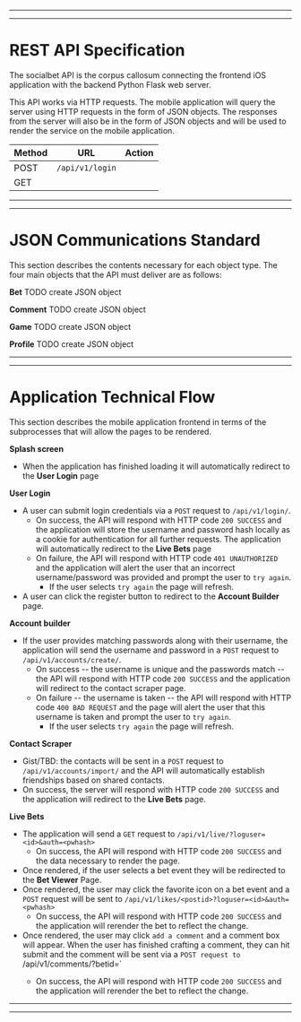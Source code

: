 ***
***
# REST API Specification

The socialbet API is the corpus callosum connecting the frontend iOS application with the backend Python Flask web server.

This API works via HTTP requests. The mobile application will query the server using HTTP requests in the form of JSON objects. The responses from the server will also be in the form of JSON objects and will be used to render the service on the mobile application.

| Method      |  URL                        | Action |
|-------------|-----------------------------|--------|
| POST        | `/api/v1/login`             |        |
| GET         |                             |        |
***
***
# JSON Communications Standard

This section describes the contents necessary for each object type. The four main objects that the API must deliver are as follows:

**Bet**
TODO create JSON object

**Comment**
TODO create JSON object

**Game**
TODO create JSON object

**Profile**
TODO create JSON object

***
***
# Application Technical Flow

This section describes the mobile application frontend in terms of the subprocesses that will allow the pages to be rendered.

**Splash screen**
* When the application has finished loading it will automatically redirect to the **User Login** page

**User Login**
* A user can submit login credentials via a `POST` request to `/api/v1/login/`. 
    * On success, the API will respond with HTTP code `200 SUCCESS` and the application will store the username and password hash locally as a cookie for authentication for all further requests. The application will automatically redirect to the **Live Bets** page
    * On failure, the API will respond with HTTP code `401 UNAUTHORIZED` and the application will alert the user that an incorrect username/password was provided and prompt the user to `try again`.
        * If the user selects `try again` the page will refresh.
* A user can click the register button to redirect to the **Account Builder** page.

**Account builder**
* If the user provides matching passwords along with their username, the application will send the username and password in a `POST` request to `/api/v1/accounts/create/`.
    * On success -- the username is unique and the passwords match -- the API will respond with HTTP code `200 SUCCESS` and the application will redirect to the contact scraper page.
    * On failure -- the username is taken -- the API will respond with HTTP code `400 BAD REQUEST` and the page will alert the user that this username is taken and prompt the user to `try again`.
        * If the user selects `try again` the page will refresh.

**Contact Scraper**
* Gist/TBD: the contacts will be sent in a `POST` request to `/api/v1/accounts/import/` and the API will automatically establish friendships based on shared contacts.
* On success, the server will respond with HTTP code `200 SUCCESS` and the application will redirect to the **Live Bets** page.

**Live Bets**
*  The application will send a `GET` request to `/api/v1/live/?loguser=<id>&auth=<pwhash>`
    *  On success, the API will respond with HTTP code `200 SUCCESS` and the data necessary to render the page.
* Once rendered, if the user selects a bet event they will be redirected to the **Bet Viewer** Page.
* Once rendered, the user may click the favorite icon on a bet event and a `POST` request will be sent to `/api/v1/likes/<postid>?loguser=<id>&auth=<pwhash>`
    * On success, the API will respond with HTTP code `200 SUCCESS` and the application will rerender the bet to reflect the change.
* Once rendered, the user may click `add a comment` and a comment box will appear. When the user has finished crafting a comment, they can hit submit and the comment will be sent via a `POST request to `/api/v1/comments/?betid=<id>`
    * On success, the API will respond with HTTP code `200 SUCCESS` and the application will rerender the bet to reflect the change.

***
***
